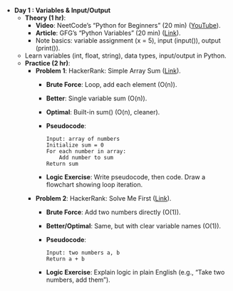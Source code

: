 - **Day 1 : Variables & Input/Output**
    - **Theory (1 hr)**:
        - **Video**: NeetCode’s “Python for Beginners” (20 min) ([YouTube](https://www.youtube.com/watch?v=kqtD5dpn9C8)).
        - **Article**: GFG’s “Python Variables” (20 min) ([Link](https://www.geeksforgeeks.org/python-variables/)).
        - Note basics: variable assignment (x = 5), input (input()), output (print()).
    - Learn variables (int, float, string), data types, input/output in Python.
    - **Practice (2 hr)**:
        - **Problem 1**: HackerRank: Simple Array Sum ([Link](https://www.hackerrank.com/challenges/simple-array-sum)).
            - **Brute Force**: Loop, add each element (O(n)).
            - **Better**: Single variable sum (O(n)).
            - **Optimal**: Built-in sum() (O(n), cleaner).
            - **Pseudocode**:
                
                ```
                Input: array of numbers
                Initialize sum = 0
                For each number in array:
                    Add number to sum
                Return sum
                ```
                
            - **Logic Exercise**: Write pseudocode, then code. Draw a flowchart showing loop iteration.
        - **Problem 2**: HackerRank: Solve Me First ([Link](https://www.hackerrank.com/challenges/solve-me-first)).
            - **Brute Force**: Add two numbers directly (O(1)).
            - **Better/Optimal**: Same, but with clear variable names (O(1)).
            - **Pseudocode**:
                
                ```
                Input: two numbers a, b
                Return a + b
                ```
                
            - **Logic Exercise**: Explain logic in plain English (e.g., “Take two numbers, add them”).